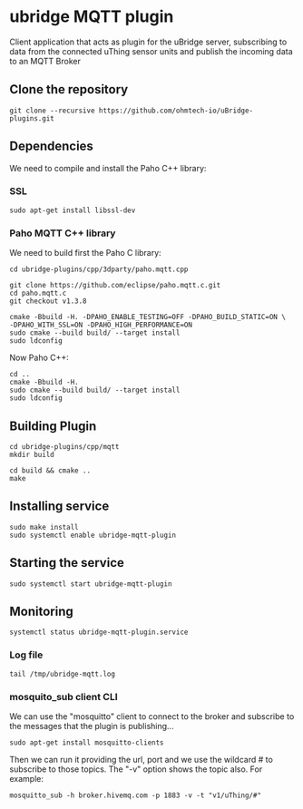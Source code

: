# ubridge MQTT plugin
Client application that acts as plugin for the uBridge server, subscribing to data from the connected uThing sensor units and publish the incoming data to an MQTT Broker

## Clone the repository
```
git clone --recursive https://github.com/ohmtech-io/uBridge-plugins.git
```

## Dependencies

We need to compile and install the Paho C++ library:
### SSL
```
sudo apt-get install libssl-dev
```
### Paho MQTT C++ library
We need to build first the Paho C library:
```
cd ubridge-plugins/cpp/3dparty/paho.mqtt.cpp

git clone https://github.com/eclipse/paho.mqtt.c.git
cd paho.mqtt.c
git checkout v1.3.8

cmake -Bbuild -H. -DPAHO_ENABLE_TESTING=OFF -DPAHO_BUILD_STATIC=ON \
-DPAHO_WITH_SSL=ON -DPAHO_HIGH_PERFORMANCE=ON
sudo cmake --build build/ --target install
sudo ldconfig
```

Now Paho C++:
```
cd ..
cmake -Bbuild -H.
sudo cmake --build build/ --target install
sudo ldconfig
```

## Building Plugin
```
cd ubridge-plugins/cpp/mqtt
mkdir build 

cd build && cmake ..
make
```
## Installing service
```
sudo make install
sudo systemctl enable ubridge-mqtt-plugin
```
## Starting the service
```
sudo systemctl start ubridge-mqtt-plugin
```
## Monitoring
```
systemctl status ubridge-mqtt-plugin.service
```
### Log file
```
tail /tmp/ubridge-mqtt.log
```

### mosquito_sub client CLI
We can use the "mosquitto" client to connect to the broker and subscribe to the messages that the plugin is publishing...

```
sudo apt-get install mosquitto-clients
```

Then we can run it providing the url, port and we use the wildcard # to subscribe to those topics. The "-v" option shows the topic also. For example:

```
mosquitto_sub -h broker.hivemq.com -p 1883 -v -t "v1/uThing/#"
```
